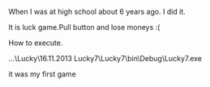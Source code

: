 When I was at high school about 6 years ago.
I did it.

It is luck game.Pull button and lose moneys :(


How to execute.

...\Lucky\16.11.2013 Lucky7\Lucky7\bin\Debug\Lucky7.exe

it was my first game
